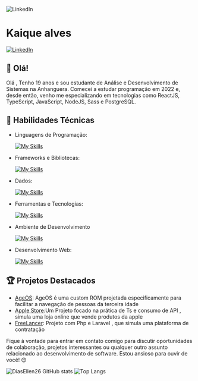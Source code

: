 
![LinkedIn](https://media.istockphoto.com/id/1470350413/vector/software-developer-working-with-computers.jpg?s=612x612&w=0&k=20&c=rMDiFqhfe3PUzikjGeCuSl-x4YlXFCcnM_psO4MlOU0=)

# Kaique alves

[![LinkedIn](https://img.shields.io/badge/LinkedIn-kaique-alves--blue?logo=linkedin)](https://www.linkedin.com/in/kaique-alves-)

## 👋 Olá!

Olá , Tenho 19 anos e sou estudante de Análise e Desenvolvimento de Sistemas na Anhanguera. Comecei a estudar programação em 2022 e, desde então, venho me especializando em tecnologias como ReactJS, TypeScript, JavaScript, NodeJS, Sass e PostgreSQL.

## 🚀 Habilidades Técnicas

- Linguagens de Programação: 

    [![My Skills](https://skillicons.dev/icons?i=javascript,typescript,nodejs,php)](https://skillicons.dev)
- Frameworks e Bibliotecas: 

    [![My Skills](https://skillicons.dev/icons?i=react,nextjs,laravel,expressjs,sequelize,styledcomponents,bootstrap,tailwind,vite)](https://skillicons.dev)
- Dados: 

    [![My Skills](https://skillicons.dev/icons?i=mysql,mongo,postgres)](https://skillicons.dev)
- Ferramentas e Tecnologias: 

    [![My Skills](https://skillicons.dev/icons?i=git,github,vscode,phpstorm,webstorm,androidstudio,wordpress,figma)](https://skillicons.dev)

- Ambiente de Desenvolvimento

    [![My Skills](https://skillicons.dev/icons?i=windows,ubuntu)](https://skillicons.dev)
  
- Desenvolvimento Web:

    [![My Skills](https://skillicons.dev/icons?i=php,html,css,sass)](https://skillicons.dev)

## 🏆 Projetos Destacados

- [AgeOS](https://github.com/AgeOS/AgeOs): AgeOS é uma custom ROM projetada especificamente para facilitar a navegação de pessoas da terceira idade
- [Apple Store](https://github.com/jessemp3/black-nextjs):Um Projeto focado na prática de Ts e consumo de API , simula uma loja online que vende produtos da apple
- [FreeLancer](https://github.com/jessemp3/freelancer-hours): Projeto com Php e Laravel , que simula uma plataforma de contratação 


Fique à vontade para entrar em contato comigo para discutir oportunidades de colaboração, projetos interessantes ou qualquer outro assunto relacionado ao desenvolvimento de software. Estou ansioso para ouvir de você! 😊

![DiasEllen26 GitHub stats](https://github-readme-stats.vercel.app/api?username=jessemp3&show_icons=true&theme=merko) ![Top Langs](https://github-readme-stats.vercel.app/api/top-langs/?username=jessemp3&layout=compact)

